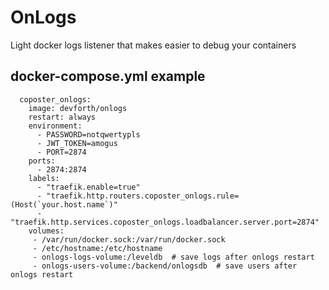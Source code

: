 # OnLogs

Light docker logs listener that makes easier to debug your containers

## docker-compose.yml example
```
  coposter_onlogs:
    image: devforth/onlogs
    restart: always
    environment:
      - PASSWORD=notqwertypls
      - JWT_TOKEN=amogus
      - PORT=2874
    ports:
      - 2874:2874
    labels:
      - "traefik.enable=true"
      - "traefik.http.routers.coposter_onlogs.rule=(Host(`your.host.name`)"
      - "traefik.http.services.coposter_onlogs.loadbalancer.server.port=2874"
    volumes:
     - /var/run/docker.sock:/var/run/docker.sock
     - /etc/hostname:/etc/hostname
     - onlogs-logs-volume:/leveldb  # save logs after onlogs restart
     - onlogs-users-volume:/backend/onlogsdb  # save users after onlogs restart
```
